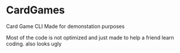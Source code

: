 # CardGames
Card Game CLI
Made for demonstation purposes

Most of the code is not optimized and just made to help a friend learn coding.
also looks ugly
